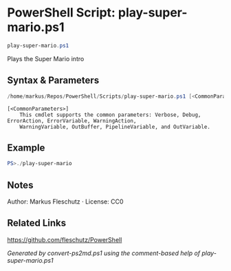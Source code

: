 # PowerShell Script: play-super-mario.ps1
```powershell
play-super-mario.ps1
```

Plays the Super Mario intro

## Syntax & Parameters
```powershell
/home/markus/Repos/PowerShell/Scripts/play-super-mario.ps1 [<CommonParameters>]
```

```
[<CommonParameters>]
    This cmdlet supports the common parameters: Verbose, Debug, ErrorAction, ErrorVariable, WarningAction, 
    WarningVariable, OutBuffer, PipelineVariable, and OutVariable.
```

## Example
```powershell
PS>./play-super-mario
```


## Notes
Author: Markus Fleschutz · License: CC0

## Related Links
https://github.com/fleschutz/PowerShell

*Generated by convert-ps2md.ps1 using the comment-based help of play-super-mario.ps1*
